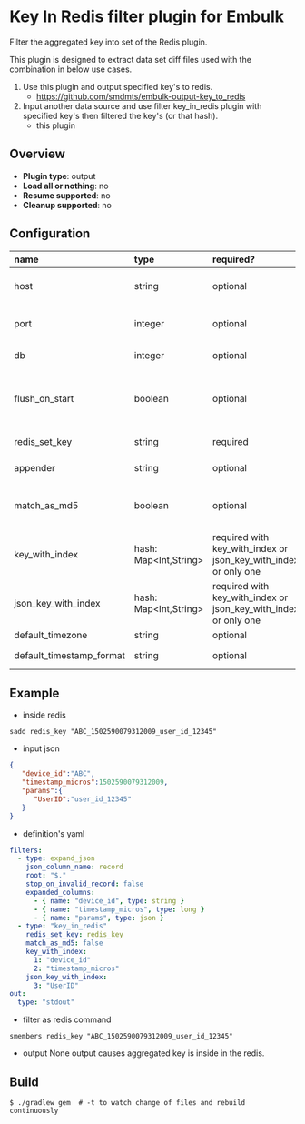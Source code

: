 # Key In Redis filter plugin for Embulk

Filter the aggregated key into set of the Redis plugin.  

This plugin is designed to extract data set diff files used with the combination in below use cases.

1. Use this plugin and output specified key's to redis.  
    - https://github.com/smdmts/embulk-output-key_to_redis
2. Input another data source and use filter key_in_redis plugin with specified key's then filtered the key's (or that hash).  
    - this plugin

 
## Overview

* **Plugin type**: output
* **Load all or nothing**: no
* **Resume supported**: no
* **Cleanup supported**: no

## Configuration


| name                                 | type        | required?  | default                  | description            |  
|:-------------------------------------|:------------|:-----------|:-------------------------|:-----------------------|
|  host                                | string      | optional   | "127.0.0.1"              | redis servers host     |
|  port                                | integer     | optional   | "6379"                   | redis servers port     |
|  db                                  | integer     | optional   | "null"                   | redis servers db       |
|  flush_on_start                      | boolean     | optional   | "false"                  | flush on start specified redis servers db |
|  redis_set_key                       | string      | required   |                          | redis of key of set name |
|  appender                            | string      | optional   | "-"                      | multi key of appender  |
|  match_as_md5                        | boolean    | optional   | "false"                   | smembers the value to converted md5 |
|  key_with_index                      | hash: Map<Int,String> | required with key_with_index or json_key_with_index or only one || index with key name |
|  json_key_with_index                 | hash: Map<Int,String> | required with key_with_index or json_key_with_index or only one || json columns's expanded key name |
|  default_timezone                    | string      | optional   | UTC                      | |
|  default_timestamp_format            | string      | optional   | %Y-%m-%d %H:%M:%S.%6N    | |

## Example

- inside redis
```
sadd redis_key "ABC_1502590079312009_user_id_12345"
```

- input json
```json
{  
   "device_id":"ABC",
   "timestamp_micros":1502590079312009,
   "params":{  
      "UserID":"user_id_12345"
   }
}
```

- definition's yaml
```yaml
filters:
  - type: expand_json
    json_column_name: record
    root: "$."
    stop_on_invalid_record: false
    expanded_columns:
      - { name: "device_id", type: string }
      - { name: "timestamp_micros", type: long }
      - { name: "params", type: json }
  - type: "key_in_redis"
    redis_set_key: redis_key
    match_as_md5: false
    key_with_index: 
      1: "device_id"
      2: "timestamp_micros"
    json_key_with_index:
      3: "UserID" 
out:
  type: "stdout"
```

- filter as redis command
```
smembers redis_key "ABC_1502590079312009_user_id_12345"
```

- output 
None output causes aggregated key is inside in the redis.

## Build

```
$ ./gradlew gem  # -t to watch change of files and rebuild continuously
```
